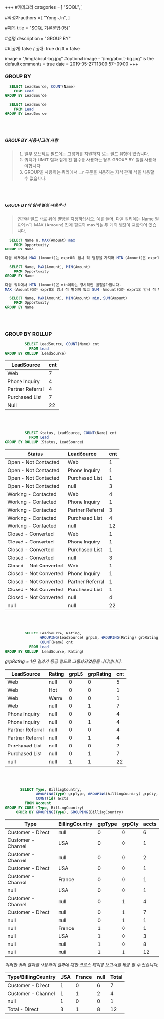+++
#카테고리
categories = [
    "SOQL",
]

#작성자
authors = [
    "Yong-Jin",
]

#제목
title = "SOQL 기본문법(05)"

#설명
description = "GROUP BY"

#비공개: false / 공개: true
draft = false


image = "/img/about-bg.jpg" #optional image - "/img/about-bg.jpg" is the default
comments = true
date = 2019-05-27T13:09:57+09:00
+++

<!-- 게시글 내용 -->
### GROUP BY 
```sql
  SELECT LeadSource, COUNT(Name)
    FROM Lead
GROUP BY LeadSource

  SELECT LeadSource
    FROM Lead
GROUP BY LeadSource
```
###### &nbsp;
##### GROUP BY 사용시 고려 사항

> 1. 일부 오브젝트 필드에는 그룹화를 지원하지 않는 필드 유형이 있습니다.
> 2. 쿼리가 LIMIT 절과 집계 된 함수를 사용하는 경우 GROUP BY 절을 사용해야합니다.
> 3. GROUP을 사용하는 쿼리에서 __r 구문을 사용하는 자식 관계 식을 사용할 수 없습니다.

###### &nbsp;
##### GROUP BY와 함께 별칭 사용하기

> 연관된 필드 바로 뒤에 별명을 지정하십시오.
> 예를 들어, 다음 쿼리에는 Name 필드의 n과 MAX (Amount) 집계 필드의 max라는 두 개의 별칭이 포함되어 있습니다.

```sql
  SELECT Name n, MAX(Amount) max
    FROM Opportunity
GROUP BY Name

다음 예제에서 MAX (Amount)는 expr0의 암시 적 별칭을 가지며 MIN (Amount)은 expr1의 암시 적 별칭을가집니다.

  SELECT Name, MAX(Amount), MIN(Amount)
    FROM Opportunity
GROUP BY Name

다음 쿼리에서 MIN (Amount)은 min이라는 명시적인 별칭을가집니다.
MAX (Amount)에는 expr0의 암시 적 별칭이 있고 SUM (Amount)에는 expr1의 암시 적 별칭이 있습니다.

  SELECT Name, MAX(Amount), MIN(Amount) min, SUM(Amount)
    FROM Opportunity
GROUP BY Name
```

###### &nbsp;
### GROUP BY ROLLUP

```sql
         SELECT LeadSource, COUNT(Name) cnt
           FROM Lead
GROUP BY ROLLUP (LeadSource)
```
LeadSource | cnt 
---|:---
Web | 7
Phone Inquiry | 4
Partner Referral | 4
Purchased List | 7
Null | 22

###### &nbsp;
```sql
         SELECT Status, LeadSource, COUNT(Name) cnt
           FROM Lead
GROUP BY ROLLUP (Status, LeadSource)
```
Status | LeadSource | cnt 
---|:---|:---
Open - Not Contacted | Web | 1
Open - Not Contacted | Phone Inquiry | 1
Open - Not Contacted | Purchased List | 1
Open - Not Contacted | null | 3
Working - Contacted | Web | 4
Working - Contacted | Phone Inquiry | 1
Working - Contacted | Partner Referral | 3
Working - Contacted | Purchased List |4
Working - Contacted | null | 12
Closed - Converted | Web | 1
Closed - Converted | Phone Inquiry | 1
Closed - Converted | Purchased List | 1
Closed - Converted | null | 3
Closed - Not Converted | Web | 1
Closed - Not Converted | Phone Inquiry | 1
Closed - Not Converted | Partner Referral | 1
Closed - Not Converted | Purchased List | 1
Closed - Not Converted | null |4
null | null | 22

###### &nbsp;
```sql
         SELECT LeadSource, Rating,
                GROUPING(LeadSource) grpLS, GROUPING(Rating) grpRating,
                COUNT(Name) cnt
           FROM Lead
GROUP BY ROLLUP (LeadSource, Rating)
```
_grpRating = 1은 결과가 등급 필드로 그룹화되었음을 나타냅니다._

LeadSource | Rating | grpLS | grpRating | cnt
---|:---|:---|:---|:---
Web | null | 0 | 0 | 5
Web | Hot | 0 | 0 | 1
Web | Warm | 0 | 0 | 1
Web | null | 0 | 1 | 7
Phone Inquiry | null | 0 | 0 | 4
Phone Inquiry | null | 0 | 1 | 4
Partner Referral | null | 0 | 0 | 4
Partner Referral | null | 0 | 1 | 4
Purchased List | null | 0 | 0 | 7
Purchased List | null | 0 | 1 | 7
null | null | 1 | 1 | 22


###### &nbsp;
```sql
       SELECT Type, BillingCountry,
              GROUPING(Type) grpType, GROUPING(BillingCountry) grpCty,
              COUNT(id) accts
         FROM Account
GROUP BY CUBE (Type, BillingCountry)
     ORDER BY GROUPING(Type), GROUPING(BillingCountry)
```
Type | BillingCountry | grpType | grpCty | accts
---|:---|:---|:---|:---
Customer - Direct | null | 0 | 0 | 6
Customer - Channel | USA | 0 | 0 | 1
Customer - Channel | null | 0 | 0 | 2
Customer - Direct | USA | 0 | 0 | 1
Customer - Channel | France | 0 | 0 | 1
null | USA | 0 | 0 | 1
Customer - Channel | null | 0 | 1 | 4
Customer - Direct | null | 0 | 1 | 7
null | null | 0 | 1 | 1
null | France | 1 | 0 | 1
null | USA | 1 | 0 | 3
null | null | 1 | 0 | 8
null | null | 1 | 1 | 12

_이러한 쿼리 결과를 사용하여 결과에 대한 크로스 테이블 보고서를 제공 할 수 있습니다._

Type/BillingCountry | USA | France | null | Total
---|:---|:---|:---|:---
Customer - Direct | 1 | 0 | 6 | 7
Customer - Channel | 1 | 1 | 2 | 4
null | 1 | 0 | 0 | 1
Total - Direct | 3 | 1 | 8 | 12



